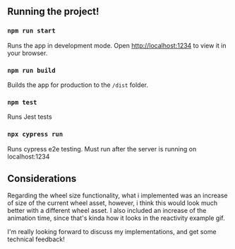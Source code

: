 ## Running the project!

### `npm run start`

Runs the app in development mode. Open [http://localhost:1234](http://localhost:1234) to view it in your browser.

### `npm run build`

Builds the app for production to the `/dist` folder.

### `npm test`

Runs Jest tests

### `npx cypress run`

Runs cypress e2e testing. Must run after the server is running on localhost:1234

## Considerations

Regarding the wheel size functionality, what i implemented was an increase of size of the current wheel asset, however, i think
this would look much better with a different wheel asset. I also included an increase of the animation time, since that's kinda how
it looks in the reactivity example gif.

I'm really looking forward to discuss my implementations, and get some technical feedback!